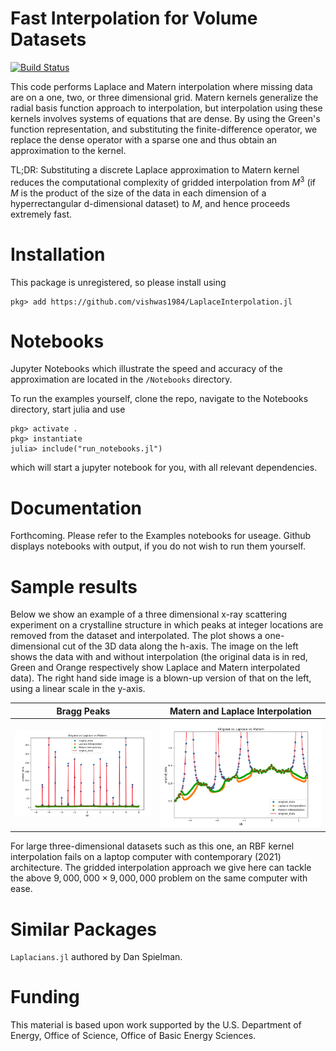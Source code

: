 # Fast Interpolation for Volume Datasets

[![Build Status](https://github.com/vishwas1984/LaplaceInterpolation.jl/actions/workflows/CI.yml/badge.svg)](https://github.com/vishwas1984/LaplaceInterpolation.jl/actions)

This code performs Laplace and Matern interpolation where missing data are on a one, two, or three
dimensional grid. Matern
kernels generalize the radial basis function approach to interpolation, but
interpolation using these kernels 
involves systems of equations that are dense. By using the Green's function
representation, and substituting the finite-difference operator, we replace the dense operator with a sparse one
and thus obtain an approximation to the kernel.

TL;DR: Substituting a discrete Laplace approximation to Matern kernel reduces the computational complexity of gridded interpolation from $M^3$ (if $M$ is the product of the size of the data in each dimension of a hyperrectangular d-dimensional dataset) to $M$, and hence proceeds extremely fast. 

# Installation

This package is unregistered, so please install using

```
pkg> add https://github.com/vishwas1984/LaplaceInterpolation.jl
```

# Notebooks
Jupyter Notebooks which illustrate the speed and accuracy of the approximation
are located in the `/Notebooks` directory.

To run the examples yourself, clone the repo, navigate to the Notebooks
directory, start julia and use
```
pkg> activate .
pkg> instantiate
julia> include("run_notebooks.jl") 
```
which will start a jupyter notebook for you, with all relevant dependencies.

# Documentation 

Forthcoming. Please refer to the Examples notebooks for useage. Github displays notebooks with output, if you do not wish to run them yourself.

# Sample results

Below we show an example of a three dimensional x-ray scattering experiment on
a crystalline structure in which peaks at integer locations are removed from the
dataset and interpolated. The plot shows a one-dimensional cut of the 3D data along
the h-axis. The image on the left shows the data with and without interpolation (the
original data is in red, Green and Orange respectively show Laplace and Matern
interpolated data). The right hand side image is a blown-up version of that on the left,
using a linear scale in the y-axis.


Bragg Peaks                | Matern and Laplace Interpolation 
:-------------------------:|:--------------------------------:
![](docs/BraggPeaks.png)  |  ![](docs/Punch_Fill.png)

For large three-dimensional datasets such as this one, an RBF kernel interpolation
fails on a laptop computer with contemporary (2021) architecture. The gridded interpolation
approach we give here can tackle the above $9,000,000 \times 9,000,000$ problem on
the same computer with ease.

# Similar Packages
```Laplacians.jl``` authored by Dan Spielman.

# Funding
This material is based upon work supported by the U.S. Department of Energy,
Office of Science, Office of Basic Energy Sciences.

